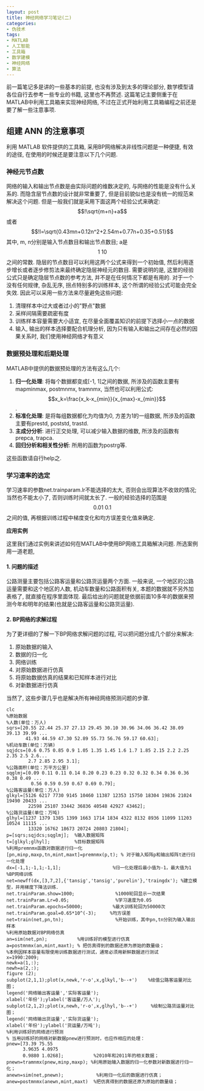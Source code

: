 ```yaml
---
layout: post
title: 神经网络学习笔记(二)
categories:
- 伪技术
tags:
- MATLAB
- 人工智能
- 工具箱
- 数学建模
- 神经网络
- 算法
---
```


前一篇笔记多是讲的一些基本的前提, 也没有涉及到太多的理论部分, 数学模型请各位自行去参考一些专业的书籍, 这里也不再赘述. 这篇笔记主要侧重于在MATLAB中利用工具箱来实现神经网络, 不过在正式开始利用工具箱编程之前还是要了解一些注意事项.

## 组建 ANN 的注意事项
利用 MATLAB 软件提供的工具箱, 采用BP网络解决非线性问题是一种便捷, 有效的途径, 在使用的时候还是要注意以下几个问题.

### 神经元节点数

网络的输入和输出节点数是由实际问题的维数决定的, 与网络的性能是没有什么关系的. 而隐含层节点数的设计就非常重要了, 但是目前貌似也是没有统一的规范来解决这个问题. 但是一般我们就是采用下面这两个经验公式来确定:
$$!\sqrt{m+n}+a$$
或者
$$!l=\sqrt{0.43mn+0.12n^2+2.54m+0.77n+0.35+0.51}$$
其中, m, n分别是输入节点数目和输出节点数目; a是$$1~10$$之间的常数. 隐层的节点数目可以利用这两个公式来得到一个初始值, 然后利用逐步增长或者逐步修剪法来最终确定隐层神经元的数目.
需要说明的是, 这里的经验公式只是确定隐层节点数的参考方法, 并不是在任何情况下都是有用的. 对于一个没有任何规律, 杂乱无序, 拐点特别多的训练样本, 这个所谓的经验公式可能会完全失效. 因此可以采用一些方法来尽量避免这些问题:

  1. 清理样本中过大或者过小的"野点"数据
  2. 采样间隔需要疏密有度
  3. 训练样本容量需要大小适宜, 在尽量全面覆盖知识的前提下选择小一点的数据
  4. 输入, 输出的样本选择要配合机理分析, 因为只有输入和输出之间存在必然的因果关系时, 我们使用神经网络才有意义

### 数据预处理和后期处理
MATLAB中提供的数据预处理的方法有这么几个:

1. **归一化处理**: 将每个数据都变成[-1, 1]之间的数据, 所涉及的函数主要有mapminmax, postmnmx, tramnmx, 当然也可以利用公式: $$x_k=\frac{x_k-x_{min}}{x_{max}-x_{min}}$$.
2. **标准化处理**: 是将每组数据都化为均值为0, 方差为1的一组数据, 所涉及的函数主要有prestd, poststd, trastd.
3. **主成分分析**: 进行正交处理, 可以减少输入数据的维数, 所涉及的函数有prepca, trapca.
4. **回归分析和相关性分析**: 所用的函数为postrg等.

这些函数请自行help之.

### 学习速率的选定
学习速率的参数net.trainparam.lr不能选择的太大, 否则会出现算法不收敛的情况; 当然也不能太小了, 否则训练时间就太长了. 一般的经验选择的范围是$$0.01~0.1$$之间的值, 再根据训练过程中梯度变化和均方误差变化值来确定.

**应用实例**

这里我们通过实例来讲述如何在MATLAB中使用BP网络工具箱解决问题. 所选案例用一道老题,

#### 1. 问题的描述
公路测量主要包括公路客运量和公路货运量两个方面. 一般来说, 一个地区的公路运量需要和这个地区的人数, 机动车数量和公路面积有关, 本题的数据就不另外加表格了, 就直接在程序里面体现. 最后给出的问题就是依据前面10多年的数据来预测今年和明年的结果(也就是公路客运量和公路货运量).

#### 2. BP网络的求解过程
为了更详细的了解一下BP网络求解问题的过程, 可以把问题分成几个部分来解决:

1. 原始数据的输入
2. 数据的归一化
3. 网络训练
4. 对原始数据进行仿真
5. 将原始数据仿真的结果和已知样本进行对比
6. 对新数据进行仿真

当然了, 这些步骤几乎也是解决所有神经网络预测问题的步骤.
    
    clc
    %原始数据 
    %人数(单位：万人)
    sqrs=[20.55 22.44 25.37 27.13 29.45 30.10 30.96 34.06 36.42 38.09 39.13 39.99 ...
           41.93 44.59 47.30 52.89 55.73 56.76 59.17 60.63];
    %机动车数(单位：万辆)
    sqjdcs=[0.6 0.75 0.85 0.9 1.05 1.35 1.45 1.6 1.7 1.85 2.15 2.2 2.25 2.35 2.5 2.6...
            2.7 2.85 2.95 3.1];
    %公路面积(单位：万平方公里)
    sqglmj=[0.09 0.11 0.11 0.14 0.20 0.23 0.23 0.32 0.32 0.34 0.36 0.36 0.38 0.49 ... 
             0.56 0.59 0.59 0.67 0.69 0.79];
    %公路客运量(单位：万人)
    glkyl=[5126 6217 7730 9145 10460 11387 12353 15750 18304 19836 21024 19490 20433 ...
            22598 25107 33442 36836 40548 42927 43462];
    %公路货运量(单位：万吨)
    glhyl=[1237 1379 1385 1399 1663 1714 1834 4322 8132 8936 11099 11203 10524 11115 ...
            13320 16762 18673 20724 20803 21804];
    p=[sqrs;sqjdcs;sqglmj];  %输入数据矩阵
    t=[glkyl;glhyl];         %目标数据矩阵
    %利用premnmx函数对数据进行归一化
    [pn,minp,maxp,tn,mint,maxt]=premnmx(p,t); % 对于输入矩阵p和输出矩阵t进行归一化处理
    dx=[-1,1;-1,1;-1,1];                   %归一化处理后最小值为-1，最大值为1
    %BP网络训练
    net=newff(dx,[3,7,2],{'tansig','tansig','purelin'},'traingdx'); %建立模型，并用梯度下降法训练．
    net.trainParam.show=1000;               %1000轮回显示一次结果
    net.trainParam.Lr=0.05;                 %学习速度为0.05
    net.trainParam.epochs=50000;           %最大训练轮回为50000次
    net.trainParam.goal=0.65*10^(-3);     %均方误差
    net=train(net,pn,tn);                   %开始训练，其中pn,tn分别为输入输出样本
    %利用原始数据对BP网络仿真
    an=sim(net,pn);           %用训练好的模型进行仿真
    a=postmnmx(an,mint,maxt); % 把仿真得到的数据还原为原始的数量级；
    %本例因样本容量有限使用训练数据进行测试，通常必须用新鲜数据进行测试
    x=1990:2009;
    newk=a(1,:);
    newh=a(2,:);
    figure (2);
    subplot(2,1,1);plot(x,newk,'r-o',x,glkyl,'b--+')    %绘值公路客运量对比图；
    legend('网络输出客运量','实际客运量');
    xlabel('年份');ylabel('客运量/万人');
    subplot(2,1,2);plot(x,newh,'r-o',x,glhyl,'b--+')     %绘制公路货运量对比图；
    legend('网络输出货运量','实际货运量');
    xlabel('年份');ylabel('货运量/万吨');
    %利用训练好的网络进行预测
    % 当用训练好的网络对新数据pnew进行预测时，也应作相应的处理：
    pnew=[73.39 75.55
          3.9635 4.0975
          0.9880 1.0268];           %2010年和2011年的相关数据；
    pnewn=tramnmx(pnew,minp,maxp); %利用原始输入数据的归一化参数对新数据进行归一化；
    anewn=sim(net,pnewn);            %利用归一化后的数据进行仿真；
    anew=postmnmx(anewn,mint,maxt)  %把仿真得到的数据还原为原始的数量级；
